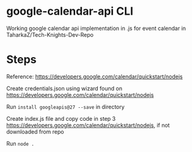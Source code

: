 # google-calendar-api CLI
Working google calendar api implementation in .js for event calendar in TaharkaZ/Tech-Knights-Dev-Repo

# Steps 
Reference:
https://developers.google.com/calendar/quickstart/nodejs

Create credentials.json using wizard found on https://developers.google.com/calendar/quickstart/nodejs

Run `install googleapis@27 --save`  in directory 

Create index.js file and copy code in step 3 https://developers.google.com/calendar/quickstart/nodejs, if not downloaded from repo

Run `node .`

